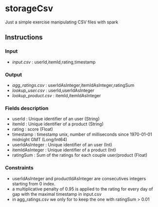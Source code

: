 # storageCsv
Just a simple exercise manipulating CSV files with spark 

## Instructions

### Input
- *input.csv* : userId,itemId,rating,timestamp

### Output
- *agg_ratings.csv* : userIdAsInteger,itemIdAsInteger,ratingSum 
- *lookup_user.csv* : userId,userIdAsInteger 
- *lookup_product.csv* : itemId,itemIdAsInteger

### Fields description
- userId : Unique identifier of an user (String) 
- itemId : Unique identifier of a product (String) 
- rating : score (Float) 
- timestamp : timestamp unix, number of milliseconds since 1970-01-01 midnight GMT (Long/Int64) 
- userIdAsInteger : Unique identifier of an user (Int) 
- itemIdAsInteger : Unique identifier of a product (Int) 
- ratingSum : Sum  of the ratings for each couple user/product (Float)

### Constraints 
- userIdAsInteger and productIdAsInteger are consecutives integers starting from 0 index. 
- a multiplicative penalty of 0.95 is applied to the rating for every day of gap with the maximal timestamp in input.csv  
- in agg_ratings.csv we only for to keep the one with ratingSum > 0.01

